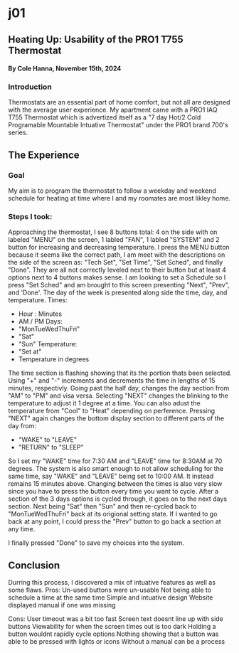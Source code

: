 # j01
## Heating Up: Usability of the PRO1 T755 Thermostat
#### By Cole Hanna, November 15th, 2024

### Introduction
Thermostats are an essential part of home comfort, but not all are designed with the average user experience. My apartment came with a PRO1 IAQ T755 Thermostat which is advertized itself as a "7 day Hot/2 Cold Programable Mountable Intuative Thermostat" under the PRO1 brand 700's series.

## The Experience
### Goal
My aim is to program the thermostat to follow a weekday and weekend schedule for heating at time where I and my roomates are most likley home.

### Steps I took:
Approaching the thermostat, I see 8 buttons total: 4 on the side with on labeled "MENU" on the screen, 1 labled "FAN", 1 labled "SYSTEM" and 2 button for increasing and decreasing temperature. I press the MENU button because it seems like the correct path, I am meet with the descriptions on the side of the screen as: "Tech Set", "Set Time", "Set Sched", and finally "Done". They are all not correctly leveled next to their button but at least 4 options next to 4 buttons makes sense.
I am looking to set a Schedule so I press "Set Sched" and am brought to this screen presenting "Next", "Prev", and 'Done'. The day of the week is presented along side the time, day, and temperature.
Times: 
- Hour : Minutes
- AM / PM
Days: 
- "MonTueWedThuFri"
- "Sat"
- "Sun"
Temperature:
- "Set at"
- Temperature in degrees

The time section is flashing showing that its the portion thats been selected. Using "+" and "-" increments and decrements the time in lengths of 15 minutes, respectivly. Going past the half day, changes the day section from "AM" to "PM" and visa versa. Selecting "NEXT" changes the blinking to the temperature to adjust it 1 degree at a time. You can also adust the temperature from "Cool" to "Heat" depending on perference. Pressing "NEXT" again changes the bottom display section to different parts of the day from:
- "WAKE" to "LEAVE" 
- "RETURN" to "SLEEP" 

So I set my "WAKE" time for 7:30 AM and "LEAVE" time for 8:30AM at 70 degrees. The system is also smart enough to not allow scheduling for the same time, say "WAKE" and "LEAVE" being set to 10:00 AM. It instead remains 15 minutes above. Changing between the times is also very slow since you have to press the button every time you want to cycle. After a section of the 3 days options is cycled through, it goes on to the next days section. Next being "Sat" then "Sun" and then re-cycled back to "MonTueWedThuFri" back at its origional setting state. If I wanted to go back at any point, I could press the "Prev" button to go back a section at any time. 

I finally pressed "Done" to save my choices into the system.

## Conclusion

Durring this process, I discovered a mix of intuative features as well as some flaws.
Pros:
Un-used buttons were un-usable
Not being able to schedule a time at the same time
Simple and intuative design
Website displayed manual if one was missing

Cons:
User timeout was a bit too fast
Screen text doesnt line up with side buttons
Viewability for when the screen times out is too dark
Holding a button wouldnt rapidly cycle options
Nothing showing that a button was able to be pressed with lights or icons
Without a manual can be a process
